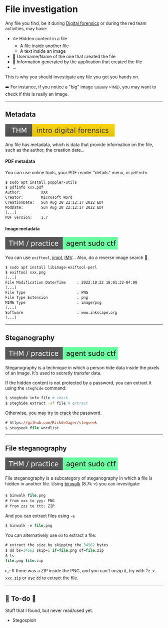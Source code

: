 # File investigation

<div class="row row-cols-md-2"><div>

Any file you find, be it during [Digital forensics](/cybersecurity/blue-team/forensics/index.md) or during the red team activities, may have:

* 🐟 Hidden content in a file
  * A file inside another file
  * A text inside an image
* 👀 Username/Name of the one that created the file
* 🍫 Information generated by the application that created the file
* ...
</div><div>

This is why you should investigate any file you get you hands on.
 
➡️ For instance, if you notice a "big" image <small>(usually >1MB)</small>, you may want to check if this is really an image.
</div></div>

<hr class="sep-both">

## Metadata

[![introdigitalforensics](../../_badges/thm/introdigitalforensics.svg)](https://tryhackme.com/room/introdigitalforensics)

<div class="row row-cols-md-2"><div>

Any file has metadata, which is data that provide information on the file, such as the author, the creation date...

#### PDF metadata

You can use online tools, your PDF reader "details" menu, or `pdfinfo`.

```shell!
$ sudo apt install poppler-utils
$ pdfinfo xxx.pdf
Author:         XXX
Creator:        Microsoft Word
CreationDate:   Sun Aug 28 22:12:17 2022 EDT
ModDate:        Sun Aug 28 22:12:17 2022 EDT
[...]
PDF version:    1.7
```
</div><div>

#### Image metadata

[![agentsudoctf](../../_badges/thm-p/agentsudoctf.svg)](https://tryhackme.com/room/agentsudoctf)

You can use `exiftool`, [jimpl](https://jimpl.com/), [IMV](https://www.geekyhumans.com/tools/image-metadata-viewer)... Also, do a reverse image search 🧵.

```shell!
$ sudo apt install libimage-exiftool-perl
$ exiftool xxx.png
[...]
File Modification Date/Time     : 2022:10:22 18:01:32-04:00
[...]
File Type                       : PNG
File Type Extension             : png
MIME Type                       : image/png
[...]
Software                        : www.inkscape.org
[...]
```
</div></div>

<hr class="sep-both">

## Steganography

[![agentsudoctf](../../_badges/thm-p/agentsudoctf.svg)](https://tryhackme.com/room/agentsudoctf)

<div class="row row-cols-md-2"><div>

Steganography is a technique in which a person hide data inside the pixels of an image. It's used to secretly transfer data.

If the hidden content is not protected by a password, you can extract it using the `steghide` command:

```bash
$ steghide info file # check
$ steghide extract -sf file # extract
```
</div><div>

Otherwise, you may try to [crack](/cybersecurity/red-team/s3.exploitation/index.md#password-cracking-) the password.

```ps
# https://github.com/RickdeJager/stegseek
$ stegseek file wordlist
```
</div></div>

<hr class="sep-both">

## File steganography

[![agentsudoctf](../../_badges/thm-p/agentsudoctf.svg)](https://tryhackme.com/room/agentsudoctf)

<div class="row row-cols-md-2"><div>

File steganography is a subcategory of steganography in which a file is hidden in another file. Using [binwalk](https://github.com/ReFirmLabs/binwalk) (8.7k ⭐) you can investigate:

```ps
$ binwalk file.png
# from xxx to yyy: PNG
# from zzz to ttt: ZIP
```

And you can extract files using `-e`

```ps
$ binwalk -e file.png
```
</div><div>

You can alternatively use `dd` to extract a file:

```ps
# extract the size by skipping the 34562 bytes
$ dd bs=34562 skip=1 if=file.png of=file.zip
$ ls
file.png file.zip
```

👉 If there was a ZIP inside the PNG, and you can't unzip it, try with `7z x xxx.zip` or use `dd` to extract the file.
</div></div>

<hr class="sep-both">

## 👻 To-do 👻

Stuff that I found, but never read/used yet.

<div class="row row-cols-md-2"><div>

* Stegosploit
</div><div>

</div></div>